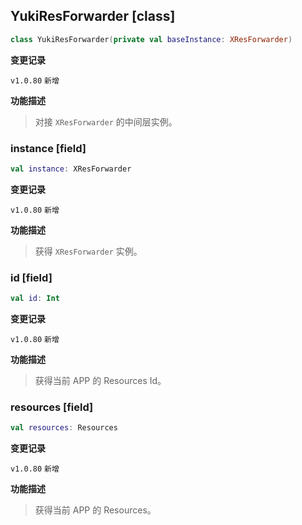 ## YukiResForwarder [class]

```kotlin
class YukiResForwarder(private val baseInstance: XResForwarder)
```

**变更记录**

`v1.0.80` `新增`

**功能描述**

> 对接 `XResForwarder` 的中间层实例。

### instance [field]

```kotlin
val instance: XResForwarder
```

**变更记录**

`v1.0.80` `新增`

**功能描述**

> 获得 `XResForwarder` 实例。

### id [field]

```kotlin
val id: Int
```

**变更记录**

`v1.0.80` `新增`

**功能描述**

> 获得当前 APP 的 Resources Id。

### resources [field]

```kotlin
val resources: Resources
```

**变更记录**

`v1.0.80` `新增`

**功能描述**

> 获得当前 APP 的 Resources。